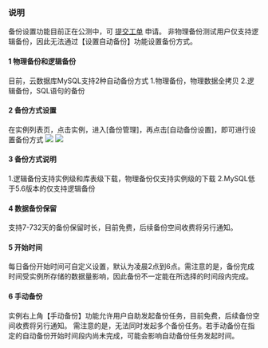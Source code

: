 ### 说明
备份设置功能目前正在公测中，可 [提交工单](http://console.tcecqpoc.fsphere.cn/workorder/category) 申请。
非物理备份测试用户仅支持逻辑备份，因此无法通过【设置自动备份】功能设置备份方式。

#### 1 物理备份和逻辑备份
目前，云数据库MySQL支持2种自动备份方式
1.物理备份，物理数据全拷贝
2.逻辑备份，SQL语句的备份

#### 2 备份方式设置
在实例列表页，点击实例，进入[备份管理]，再点击[自动备份设置]，即可进行设置备份方式
![](http://imgcache.tcecqpoc.fsphere.cn/image/mc.qcloudimg.com/static/img/61eec4f474762057d6956dc61ecc1214/B1.png)
![](http://imgcache.tcecqpoc.fsphere.cn/image/mc.qcloudimg.com/static/img/dcbcb0596d40761de63a228164cc0123/111.png)

#### 3 备份方式说明
1.逻辑备份支持实例级和库表级下载，物理备份仅支持实例级的下载
2.MySQL低于5.6版本的仅支持逻辑备份

#### 4 数据备份保留
支持7-732天的备份保留时长，目前免费，后续备份空间收费将另行通知。

#### 5 开始时间
每日备份开始时间可自定义设置，默认为凌晨2点到6点。需注意的是，备份完成时间受实例所存储的数据量影响，因此备份不一定能在所选择的时间段内完成。

#### 6 手动备份
实例右上角【手动备份】功能允许用户自助发起备份任务，目前免费，后续备份空间收费将另行通知。
需注意的是，无法同时发起多个备份任务。若手动备份在指定的自动备份开始时间段内尚未完成，可能会影响自动备份任务发起时间。